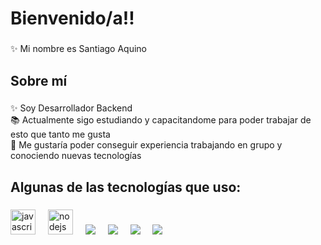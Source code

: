 <h1 align="left">Bienvenido/a!!</h1>

###

<p align="left">✨ Mi nombre es Santiago Aquino</p>

###

<h2 align="left">Sobre mí</h2>

###

<p align="left">✨ Soy Desarrollador Backend <br>📚 Actualmente sigo estudiando y capacitandome para poder trabajar de esto que tanto me gusta<br>🎯 Me gustaría poder conseguir experiencia trabajando en grupo y conociendo nuevas tecnologías<br></p>

###

<h2 align="left">Algunas de las tecnologías que uso:</h2>

###

<div align="left">
  <img src="https://cdn.jsdelivr.net/gh/devicons/devicon/icons/javascript/javascript-original.svg" height="40" alt="javascript logo"  />
  <img width="12" />
  <img src="https://cdn.jsdelivr.net/gh/devicons/devicon/icons/nodejs/nodejs-original.svg" height="40" alt="nodejs logo"  />
  <img width="12" />
  <img src="https://cdn.jsdelivr.net/gh/devicons/devicon/icons/docker/docker-original-wordmark.svg" />
  <img width="12" />
  <img src="https://cdn.jsdelivr.net/gh/devicons/devicon/icons/express/express-original-wordmark.svg" />
  <img width="12" />
  <img src="https://cdn.jsdelivr.net/gh/devicons/devicon/icons/mongodb/mongodb-original-wordmark.svg" />
  <img width="12" />
  <img src="https://cdn.jsdelivr.net/gh/devicons/devicon/icons/mysql/mysql-original-wordmark.svg" />
</div>

###
